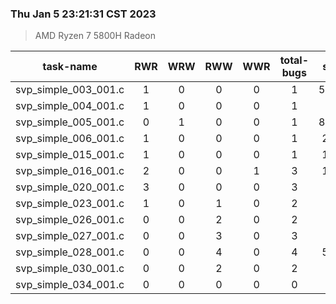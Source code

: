 ### Thu Jan  5 23:21:31 CST 2023
> AMD   Ryzen   7   5800H Radeon

| task-name | RWR | WRW | RWW | WWR | total-bugs| state | total time(ms) |
| :---: | :---: | :---: | :---: | :---: | :---: | :---: | :---: | 
| svp_simple_003_001.c | 1 | 0 | 0 | 0 | 1 | 50342 | 13144 |
| svp_simple_004_001.c | 1 | 0 | 0 | 0 | 1 | 596 | 163 |
| svp_simple_005_001.c | 0 | 1 | 0 | 0 | 1 | 82024 | 227902 |
| svp_simple_006_001.c | 1 | 0 | 0 | 0 | 1 | 2358 | 1464 |
| svp_simple_015_001.c | 1 | 0 | 0 | 0 | 1 | 1668 | 646 |
| svp_simple_016_001.c | 2 | 0 | 0 | 1 | 3 | 1608 | 634 |
| svp_simple_020_001.c | 3 | 0 | 0 | 0 | 3 | 282 | 273 |
| svp_simple_023_001.c | 1 | 0 | 1 | 0 | 2 | 84 | 64 |
| svp_simple_026_001.c | 0 | 0 | 2 | 0 | 2 | 228 | 144 |
| svp_simple_027_001.c | 0 | 0 | 3 | 0 | 3 | 262 | 144 |
| svp_simple_028_001.c | 0 | 0 | 4 | 0 | 4 | 5727 | 979 |
| svp_simple_030_001.c | 0 | 0 | 2 | 0 | 2 | 483 | 178 |
| svp_simple_034_001.c | 0 | 0 | 0 | 0 | 0 | 36 | 30 |
